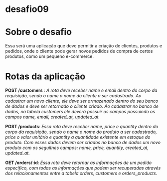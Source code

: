 # desafio09

# Sobre o desafio
Essa será uma aplicação que deve permitir a criação de clientes, produtos e pedidos, onde o cliente pode gerar novos pedidos de compra de certos produtos, como um pequeno e-commerce.

# Rotas da aplicação
  
  **POST /customers** : *A rota deve receber name e email dentro do corpo da requisição, sendo o name o nome do cliente a ser cadastrado. Ao cadastrar um novo cliente, ele deve ser armazenado dentro do seu banco de dados e deve ser retornado o cliente criado. Ao cadastrar no banco de dados, na tabela customers ele deverá possuir os campos possuindo os campos name, email, created_at, updated_at.*
  
  **POST /products**: *Essa rota deve receber name, price e quantity dentro do corpo da requisição, sendo o name o nome do produto a ser cadastrado, price o valor unitário e quantity a quantidade existente em estoque do produto. Com esses dados devem ser criados no banco de dados um novo produto com os seguitnes campos: name, price, quantity, created_at, updated_at.*
  
  **GET /orders/:id**: *Essa rota deve retornar as informações de um pedido específico, com todas as informações que podem ser recuperadas através dos relacionamentos entre a tabela orders, customers e orders_products.*
